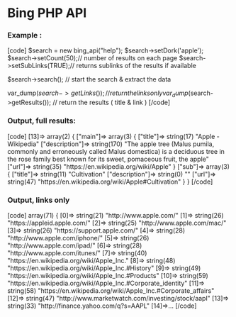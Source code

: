 # Bing PHP API
<h3>Example :</h3>
[code]
$search = new bing_api("help");
$search->setDork('apple');
$search->setCount(50);// number of results on each page
$search->setSubLinks(TRUE);// returns sublinks of the results if available

$search->search(); // start the search & extract the data

var_dump($search->getLinks()); // return the links only
var_dump($search->getResults()); // return the results ( title & link )
[/code]
<h3>Output, full results:</h3>
[code]
[13]=>
array(2) {
  ["main"]=>
  array(3) {
    ["title"]=>
    string(17) "Apple - Wikipedia"
    ["description"]=>
    string(170) "The apple tree (Malus pumila, commonly and erroneously called Malus domestica) is a deciduous tree in the rose family best known for its sweet, pomaceous fruit, the apple"
    ["url"]=>
    string(35) "https://en.wikipedia.org/wiki/Apple"
  }
  ["sub"]=>
  array(3) {
    ["title"]=>
    string(11) "Cultivation"
    ["description"]=>
    string(0) ""
    ["url"]=>
    string(47) "https://en.wikipedia.org/wiki/Apple#Cultivation"
  }
}
[/code]
<h3>Output, links only</h3>
[code]
array(71) {
  [0]=>
  string(21) "http://www.apple.com/"
  [1]=>
  string(26) "https://appleid.apple.com/"
  [2]=>
  string(25) "http://www.apple.com/mac/"
  [3]=>
  string(26) "https://support.apple.com/"
  [4]=>
  string(28) "http://www.apple.com/iphone/"
  [5]=>
  string(26) "http://www.apple.com/ipad/"
  [6]=>
  string(28) "http://www.apple.com/itunes/"
  [7]=>
  string(40) "https://en.wikipedia.org/wiki/Apple_Inc."
  [8]=>
  string(48) "https://en.wikipedia.org/wiki/Apple_Inc.#History"
  [9]=>
  string(49) "https://en.wikipedia.org/wiki/Apple_Inc.#Products"
  [10]=>
  string(59) "https://en.wikipedia.org/wiki/Apple_Inc.#Corporate_identity"
  [11]=>
  string(58) "https://en.wikipedia.org/wiki/Apple_Inc.#Corporate_affairs"
  [12]=>
  string(47) "http://www.marketwatch.com/investing/stock/aapl"
  [13]=>
  string(33) "http://finance.yahoo.com/q?s=AAPL"
  [14]=>...
[/code]

